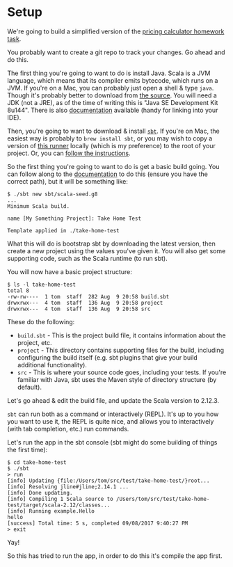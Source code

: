 # Setup

We're going to build a simplified version of the [pricing calculator homework task](http://take-home-test.herokuapp.com/new-product-engineer).

You probably want to create a git repo to track your changes. Go ahead and do this.

The first thing you're going to want to do is install Java. Scala is a JVM language, which means that its compiler emits bytecode, which runs on a JVM. If you're on a Mac, you can probably just open a shell & type `java`. Though it's probably better to download from [the source](http://www.oracle.com/technetwork/java/javase/downloads/jdk8-downloads-2133151.html). You will need a JDK (not a JRE), as of the time of writing this is "Java SE Development Kit 8u144". There is also [documentation](http://www.oracle.com/technetwork/java/javase/documentation/jdk8-doc-downloads-2133158.html) available (handy for linking into your IDE).

Then, you're going to want to download & install [`sbt`](http://www.scala-sbt.org). If you're on Mac, the easiest way is probably to `brew install sbt`, or you may wish to copy a version of [this runner](https://github.com/paulp/sbt-extras) locally (which is my preference) to the root of your project. Or, you can [follow the instructions](http://www.scala-sbt.org/0.13/docs/Setup.html).

So the first thing you're going to want to do is get a basic build going. You can follow along to the [documentation](http://www.scala-sbt.org/0.13/docs/Hello.html) to do this (ensure you have the correct path), but it will be something like:

```
$ ./sbt new sbt/scala-seed.g8
...
Minimum Scala build. 

name [My Something Project]: Take Home Test

Template applied in ./take-home-test
```

What this will do is bootstrap sbt by downloading the latest version, then create a new project using the values you've given it. You will also get some supporting code, such as the Scala runtime (to run sbt).

You will now have a basic project structure:

```
$ ls -l take-home-test
total 8
-rw-rw----  1 tom  staff  282 Aug  9 20:58 build.sbt
drwxrwx---  4 tom  staff  136 Aug  9 20:58 project
drwxrwx---  4 tom  staff  136 Aug  9 20:58 src
```

These do the following:

* `build.sbt` - This is the project build file, it contains information about the project, etc.
* `project` - This directory contains supporting files for the build, including configuring the build itself (e.g. sbt plugins that give your build additional functionality).
* `src` - This is where your source code goes, including your tests. If you're familiar with Java, sbt uses the Maven style of directory structure (by default).

Let's go ahead & edit the build file, and update the Scala version to 2.12.3.

`sbt` can run both as a command or interactively (REPL). It's up to you how you want to use it, the REPL is quite nice, and allows you to interactively (with tab completion, etc.) run commands.

Let's run the app in the sbt console (sbt might do some building of things the first time):

```
$ cd take-home-test
$ ./sbt
> run
[info] Updating {file:/Users/tom/src/test/take-home-test/}root...
[info] Resolving jline#jline;2.14.1 ...
[info] Done updating.
[info] Compiling 1 Scala source to /Users/tom/src/test/take-home-test/target/scala-2.12/classes...
[info] Running example.Hello 
hello
[success] Total time: 5 s, completed 09/08/2017 9:40:27 PM
> exit
```

Yay!

So this has tried to run the app, in order to do this it's compile the app first.

